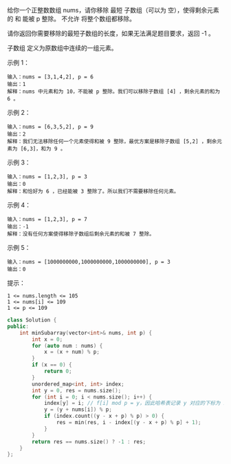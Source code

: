 给你一个正整数数组 nums，请你移除 最短 子数组（可以为 空），使得剩余元素的 和 能被 p 整除。 不允许 将整个数组都移除。

请你返回你需要移除的最短子数组的长度，如果无法满足题目要求，返回 -1 。

子数组 定义为原数组中连续的一组元素。

 

示例 1：

    输入：nums = [3,1,4,2], p = 6
    输出：1
    解释：nums 中元素和为 10，不能被 p 整除。我们可以移除子数组 [4] ，剩余元素的和为 6 。

示例 2：

    输入：nums = [6,3,5,2], p = 9
    输出：2
    解释：我们无法移除任何一个元素使得和被 9 整除，最优方案是移除子数组 [5,2] ，剩余元素为 [6,3]，和为 9 。

示例 3：

    输入：nums = [1,2,3], p = 3
    输出：0
    解释：和恰好为 6 ，已经能被 3 整除了。所以我们不需要移除任何元素。

示例  4：

    输入：nums = [1,2,3], p = 7
    输出：-1
    解释：没有任何方案使得移除子数组后剩余元素的和被 7 整除。

示例 5：

    输入：nums = [1000000000,1000000000,1000000000], p = 3
    输出：0
 

提示：

    1 <= nums.length <= 105
    1 <= nums[i] <= 109
    1 <= p <= 109

```cpp
class Solution {
public:
    int minSubarray(vector<int>& nums, int p) {
        int x = 0;
        for (auto num : nums) {
            x = (x + num) % p;
        }
        if (x == 0) {
            return 0;
        }
        unordered_map<int, int> index;
        int y = 0, res = nums.size();
        for (int i = 0; i < nums.size(); i++) {
            index[y] = i; // f[i] mod p = y，因此哈希表记录 y 对应的下标为 i
            y = (y + nums[i]) % p;
            if (index.count((y - x + p) % p) > 0) {
                res = min(res, i - index[(y - x + p) % p] + 1);
            }
        }
        return res == nums.size() ? -1 : res;
    }
};
```